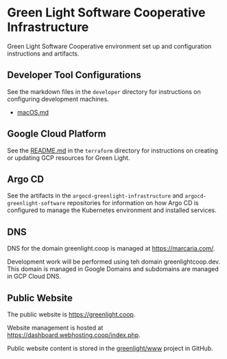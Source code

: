 # Green Light Software Cooperative Infrastructure

Green Light Software Cooperative environment set up and configuration instructions and
artifacts.

## Developer Tool Configurations

See the markdown files in the `developer` directory for instructions on configuring
development machines.

* [macOS.md](developer/macOS.md)

## Google Cloud Platform

See the [README.md](terraform/README.md) in the `terraform` directory for instructions on creating or updating GCP
resources for Green Light.

## Argo CD

See the artifacts in the `argocd-greenlight-infrastructure` and `argocd-greenlight-software` repositories for 
information on how Argo CD is configured to manage the Kubernetes environment and installed services.

## DNS

DNS for the domain greenlight.coop is managed at https://marcaria.com/.

Development work will be performed using teh domain greenlightcoop.dev. This domain is managed in Google Domains and
subdomains are managed in GCP Cloud DNS.

## Public Website

The public website is https://greenlight.coop.

Website management is hosted at https://dashboard.webhosting.coop/index.php.

Public website content is stored in the [greenlight/www]() project in GitHub.